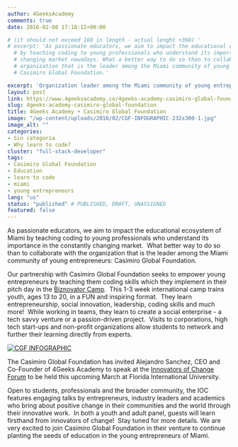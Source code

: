 ```yaml
---
author: 4GeeksAcademy
comments: true
date: 2016-02-08 17:18:12+00:00

# (it should not exceed 160 in length - actual lenght +360) '
# excerpt: 'As passionate educators, we aim to impact the educational ecosystem of Miami
  # by teaching coding to young professionals who understand its importance in the constantly
  # changing market nowadays. What a better way to do so than to collaborate with the
  # organization that is the leader among the Miami community of young entrepreneurs:
  # Casimiro Global Foundation.'

excerpt: 'Organization leader among the Miami community of young entrepreneurs: Casimiro Global Foundation.'
layout: post
link: https://www.4geeksacademy.co/4geeks-academy-casimiro-global-foundation/
slug: 4geeks-academy-casimiro-global-foundation
title: 4Geeks Academy + Casimiro Global Foundation
image: "/wp-content/uploads/2016/02/CGF-INFOGRAPHIC-232x300-1.jpg"
image_alt: ""
categories:
- Sin categoría
- Why learn to code?
cluster: "full-stack-developer"
tags:
- Casimiro Global Foundation
- Education
- learn to code
- miami
- young entrepreneurs
lang: "us"
status: "published" # PUBLISHED, DRAFT, UNASSIGNED
featured: false
---
```







As passionate educators, we aim to impact the educational ecosystem of Miami by teaching coding to young professionals who understand its importance in the constantly changing market.  What better way to do so than to collaborate with the organization that is the leader among the Miami community of young entrepreneurs: Casimiro Global Foundation. 



Our partnership with Casimiro Global Foundation seeks to empower young entrepreneurs by teaching them coding skills which they implement in their pitch day in the [Biznovator Camp](http://www.casimiroglobalfoundation.org/).  This 1-3 week international camp trains youth, ages 13 to 20, in a FUN and inspiring format.  They learn entrepreneurship, social innovation, leadership, coding skills and much more!  While working in teams, they learn to create a social enterprise - a tech savvy venture or a passion-driven project.  Visits to corporations, high tech start-ups and non-profit organizations allow students to network and further their learning directly from experts.



[![CGF INFOGRAPHIC](//wp-content/uploads/2016/02/CGF-INFOGRAPHIC-232x300-1.jpg)](https://storage.googleapis.com/4geeks-academy-website/blog/2016/02/CGF-INFOGRAPHIC.jpg)



The Casimiro Global Foundation has invited Alejandro Sanchez, CEO and Co-Founder of 4Geeks Academy to speak at the [Innovators of Change Forum](http://www.casimiroglobalfoundation.org/innovators-of-change/) to be held this upcoming March at Florida International University. 



Open to students, professionals and the broader community, the IOC features engaging talks by entrepreneurs, industry leaders and academics who bring about positive change in their communities and the world through their innovative work.  In both a youth and adult panel, guests will learn firsthand from innovators of change!  Stay tuned for more details. 
We are very excited to join Casimiro Global Foundation in their venture to continue planting the seeds of education in the young entrepreneurs of Miami.


